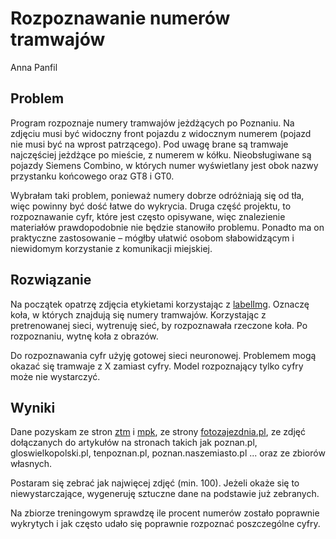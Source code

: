 
# Rozpoznawanie numerów tramwajów
Anna Panfil

## Problem
Program rozpoznaje numery tramwajów jeżdżących po Poznaniu. Na zdjęciu musi być widoczny front pojazdu z widocznym numerem (pojazd nie musi być na wprost patrzącego). Pod uwagę brane są tramwaje najczęściej jeżdżące po mieście, z numerem w kółku. Nieobsługiwane są pojazdy Siemens Combino, w których numer wyświetlany jest obok nazwy przystanku końcowego oraz GT8 i GT0.

Wybrałam taki problem, ponieważ numery dobrze odróżniają się od tła, więc powinny być dość łatwe do wykrycia. Druga część projektu, to rozpoznawanie cyfr, które jest często opisywane, więc znalezienie materiałów prawdopodobnie nie będzie stanowiło problemu. Ponadto ma on praktyczne zastosowanie – mógłby ułatwić osobom słabowidzącym i niewidomym korzystanie z komunikacji miejskiej.

## Rozwiązanie
Na początek opatrzę zdjęcia etykietami korzystając z [labelImg](https://github.com/tzutalin/labelImg#installation). Oznaczę koła, w których znajdują się numery tramwajów.
Korzystając z pretrenowanej sieci, wytrenuję sieć, by rozpoznawała rzeczone koła. Po rozpoznaniu, wytnę koła z obrazów.    

Do rozpoznawania cyfr użyję gotowej sieci neuronowej. Problemem mogą okazać się tramwaje z X zamiast cyfry. Model rozpoznający tylko cyfry może nie wystarczyć.

## Wyniki
Dane pozyskam ze stron [ztm](https://www.facebook.com/ZTMwPoznaniu/photos_by)  i [mpk](https://www.mpk.poznan.pl/galeria/galeria), ze strony [fotozajezdnia.pl](https://fotozajezdnia.pl/categories.php?cat_id=465), ze zdjęć dołączanych do artykułów na stronach takich jak poznan.pl, gloswielkopolski.pl, tenpoznan.pl, poznan.naszemiasto.pl ... oraz ze zbiorów własnych.

Postaram się zebrać jak najwięcej zdjęć (min. 100). Jeżeli okaże się to niewystarczające, wygeneruję sztuczne dane na podstawie już zebranych.

Na zbiorze treningowym sprawdzę ile procent numerów zostało poprawnie wykrytych i jak często udało się poprawnie rozpoznać poszczególne cyfry.
